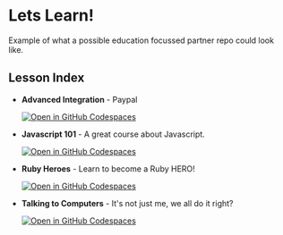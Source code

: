 # Lets Learn!
Example of what a possible education focussed partner repo could look like.


## Lesson Index

- **Advanced Integration** - Paypal

   [![Open in GitHub Codespaces](https://github.com/codespaces/badge.svg)](https://codespaces.new/im-infomagnus/paypal-docs-KR?quickstart=1&devcontainer_path=.devcontainer%2Fadvanced-integration%2Fdevcontainer.json)

- **Javascript 101** - A great course about Javascript.

   [![Open in GitHub Codespaces](https://github.com/codespaces/badge.svg)](https://codespaces.new/im-infomagnus/paypal-docs-KR?quickstart=1&devcontainer_path=.devcontainer%2Fai%2Fdevcontainer.json)

- **Ruby Heroes** - Learn to become a Ruby HERO!
  
   [![Open in GitHub Codespaces](https://github.com/codespaces/badge.svg)](https://codespaces.new/im-infomagnus/paypal-docs-KR?quickstart=1&devcontainer_path=.devcontainer%2Fruby%2Fdevcontainer.json)

- **Talking to Computers** - It's not just me, we all do it right?
  
   [![Open in GitHub Codespaces](https://github.com/codespaces/badge.svg)](https://codespaces.new/im-infomagnus/paypal-docs-KR?quickstart=1&devcontainer_path=.devcontainer%2Fai%2Fdevcontainer.json)
